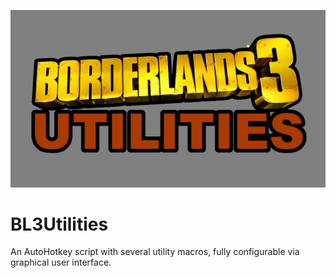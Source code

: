 ![logo|50%](https://github.com/DankRafft/BL3Utilities/blob/master/img/logo.jpg)

# BL3Utilities
An AutoHotkey script with several utility macros, fully configurable via graphical user interface.
